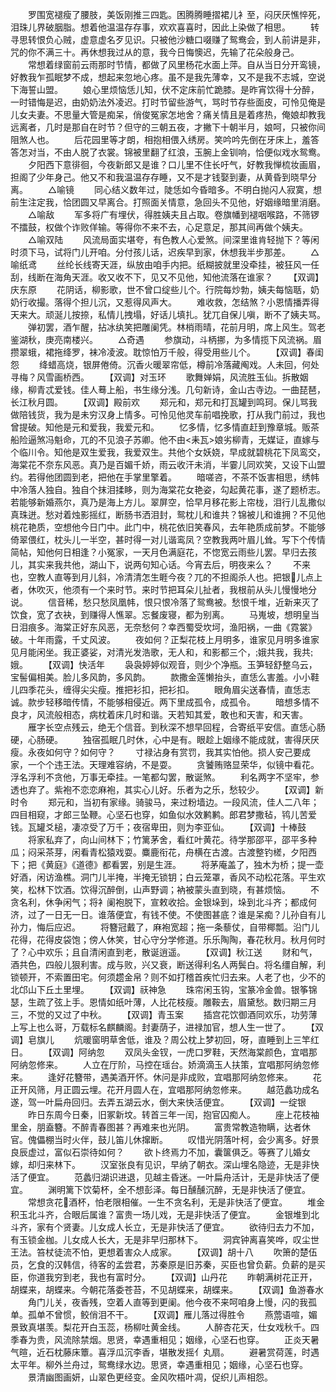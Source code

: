 <!-- { "loadSidebar": true } -->
　　罗围宽褪瘦了腰肢，美饭刚推三四匙。困腾腾睡摺裙儿衤至，闷厌厌憔悴死，泪珠儿界破胭脂。想着他温温存存事，欢欢喜喜时，因此上染做了相思。
　　转寻思转恨负心贼，虚意虚名歹见识。只被他沙糖口啜赚了鸳鸯会，到人前讲是非，咒的你不满三十。再休想我过从的意，我今日悔懊迟，先输了花朵般身己。
　　常想着绿窗前云雨那时节情，都做了风里杨花水面上萍。自从当日分开鸾镜，好教我乍孤眠梦不成，想起来忽地心疼。虽不是我先薄幸，又不是我不志城，空说下海誓山盟。
　　娘心里烦恼恁儿知，伏不定床前忙跪膝。是昨宵饮得十分醉，一时错悔是迟，由奶奶法外凌迟。打时节留些游气，骂时节存些面皮，可怜见俺是儿女夫妻。不思量大管是痴呆，俏俊冤家怎地舍？痛关情且是着疼热，俺娘却教我远离者，几时是那自在时节？但守的三朝五夜，才撇下十朝半月，娘呵，只被你间阻煞人也。
　　后花园里等才朗，相抱相偎入绣房。笑吟吟先倒在牙床上，羞答答怎对当，不由人脱了衣裳。锦被里翻了红浪，玉腕上金钏响，恰便似戏水鸳鸯。
　　夕阳西下意徘徊，今夜新郎又是谁？口儿里不住长吁气，好教我惮梳妆画眉，担阁了少年身己。他又不和我温温存存睡，又不是才钱娶到妻，从黄昏到晓早分离。
　　△喻镜
　　同心结义数年过，陡恁如今昏暗多。不明白抛闪人寂寞，想前生注定我，恰团圆又早离合。打照面关情意，急回头不见他，好姻缘暗里消磨。
　　△喻敌
　　军多将广有埋伏，得胜姨夫且占取。卷旗幡到褪咽喉路，不筛锣不擂鼓，权做个诈败佯输。等得你不来不去，心足意足，那其间再做个姨夫。
　　△喻双陆
　　风流局面实堪夸，有色教人心爱煞。间深里谁肯轻抛下？等闲时须下马，试将门儿开咱。分付孩儿话，迟疾早到家，休想我半步那差。
　　△喻纸鸢
　　丝纶长线寄天涯，纵放由咱手内把。纸糊披就里没牵挂，被狂风一任刮，线断在海角天涯。收又收不下，见又不见他，知他流落在谁家？
　　【双调】庆东原
　　花阴话，柳影歌，世不曾口绽些儿个。行院每炒勃，姨夫每恼聒，奶奶行收撮。落得个担儿沉，又惹得风声大。
　　难收救，怎结煞？小恩情播弄得天来大。顽涎儿按捺，私情儿拽塌，好话儿填扎。犹兀自保儿嗔，断不了姨夫骂。
　　弹初罢，酒乍醒，拈冰纨笑把雕阑凭。林梢雨晴，花前月明，席上风生。驾老鉴湖秋，庚亮南楼兴。
　　△奇遇
　　参旗动，斗柄挪，为多情揽下风流祸。眉攒翠蛾，裙拖绛罗，袜冷凌波。耽惊怕万千般，得受用些儿个。
　　【双调】春闺怨
　　绛蜡高烧，银屏倦倚。沉香火暖翠帘低，樽前冷落藏阄戏。人未回，何处寻梅？风雪画桥西。
　　【双调】对玉环
　　歌舞婵娟，风流胜玉仙。拆散姻缘，柳青忒爱钱。佳人蓦上船，书生缘分浅。几句新诗，金山古寺边。一曲琵琶，长江秋月圆。
　　【双调】殿前欢
　　郑元和，郑元和打瓦罐到鸣珂。保儿骂我做陪钱货，我为是未穷汉身上情多。可怜见他灵车前唱挽歌，打从我门前过，我也曾提破。知他是元和爱我，我爱元和。
　　忆多情，忆多情直赶到豫章城。贩茶船险逼煞冯魁命，兀的不见浪子苏卿。他不由<耒瓦>娘劣柳青，无媒证，直嫁与个临川令。知他是双生爱我，我爱双生。共他个女妖娆，早成就碧桃花下凤鸾交，海棠花不奈东风恶。真乃是百媚千娇，雨云收汗未消，半霎儿同欢笑，又设下山盟约。若得他团圆到老，把他在手掌里擎着。
　　暗嗟咨，不茶不饭害相思，绣帏中冷落人独自。独自个抹泪揉眵，则为海棠花女艳姿，勾起黄花事，遂了题桥志。若能够新婚燕尔，真乃是海上方儿。翠屏空，恰早月移花影上帘栊，泪行儿乱撒似真珠迸。愁对着烛影摇红，断肠书洒泪封，鸳枕儿和谁共？锦被儿和谁拥？不见他桃花艳质，空想他今日门中。此门中，桃花依旧笑春风，去年艳质成前梦。不能够倚翠偎红，枕头儿一半空，甚时得一对儿谐鸾凤？空教我两叶眉儿耸。写下个传情简帖，知他何日相逢？小冤家，一天月色满庭花，不惚宽云雨些儿罢。早归去孩儿，其实来我共他，湖山下，说两句知心话。今宵去后，明夜来么？
　　不来也，空教人直等到月儿斜，冷清清怎生睚今夜？兀的不担阁杀人也。把银儿点上者，休吹灭，他须有一个来时节。来时节把耳朵儿扯者，我根前从头儿慢慢地分说。
　　信音稀，愁只愁凤凰帏，恨只恨冷落了鸳鸯被。愁恨千堆，近新来灭了饮食，宽了衣袂，到赚得人憔翠。忘餐废寝，都为别离。
　　马嵬坡，想明皇当日泪痕多。海棠正好东风恶，无奈愁何？幸西蜀受坎坷，渔阳祸，一曲《霓裳》破。十年雨露，千丈风波。
　　夜如何？正梨花枝上月明多，谁家见月明多谁家见月能闲坐。我正婆娑，对清光发浩歌，无人和，和影都三个，娥共我，我共娥。
　　【双调】快活年
　　袅袅婷婷似观音，则少个净瓶。玉笋轻舒整乌云，宝髻偏相美。脸儿多风韵，多风韵。
　　款撒金莲懒抬头，直恁么害羞。小小鞋儿四季花头，缠得尖尖瘦。推把衫扣，把衫扣。
　　眼角眉尖送春情，直恁志诚。款步轻移暗传情，不能够相侵近。两下里成孤令，成孤令。
　　暗想多情不良才，风流般相态，病枕着床几时和谐。天若知其爱，敢也和天害，和天害。
　　雁字长空点残云，绝无个信音。到秋深不想早回程，合寄纸平安信。直恁心肠硬，心肠硬。
　　独宿孤眠几时休，心中是有。眼趁上姻缘不能成就，害得厌厌瘦。永夜如何守？如何守？
　　寸禄沾身有赏罚，我其实怕他。损人安己要成家，一个个违王法。天理难容纳，不是耍。
　　贪饕贿赂显荣华，似镜中看花。浮名浮利不贪他，万事无牵挂。一笔都勾罢，散诞煞。
　　利名两字不坚牢，参透也弃了。紫袍不恋恋麻袍，其实心儿好。乐者为之乐，愁较少。
　　【双调】新时令
　　郑元和，当初有家缘。骑骏马，来过粉墙边。一段风流，佳人二八年；四目相窥，才郎三坠鞭。心坚石也穿，如鱼似水效鹣鹣。郎君梦撒毡，鸨儿苦爱钱。瓦罐爻槌，凄凉受了万千；夜宿卑田，则为李亚仙。
　　【双调】十棒鼓
　　将家私弃了，向山间林下；竹篱茅舍，看红叶黄花。待学那邵平，邵平多种瓜；闷采茶芽，闲看青松猿戏耍。麋鹿衔花，舟横在古渡。古渡整钓槎，夕阳西下；把《黄庭》《道德》都看罢，别是生涯。
　　将茅庵盖了，独木为桥；提一壶好酒，闲访渔樵。洞门儿半掩，半掩无锁钥；白云笼罩，香风不动松花落。平生欢笑，松林下饮酒。饮得沉醉倒，山声野调；衲被蒙头直到晓，有甚烦恼。
　　不贪名利，休争闲气；将衤阑袍脱下，宣敕收拾。金银垛到，垛到北斗齐；都成何济，过了一日无一日。谁落便宜，有钱不使。不使图甚底？谁是呆痴？儿孙自有儿孙力，悔后应迟。
　　将簪冠戴了，麻袍宽超；拖一条藜仗，自带椰瓢。沿门儿花得，花得皮袋饱；傍人休笑，甘心守分学修道。乐乐陶陶，春花秋月。秋月何时了？心中欢乐；且自清闲直到老，散诞逍遥。
　　【双调】秋江送
　　财和气，酒共色，四般儿狠利害。成与败，兴又衰，断送得利名人两鬓白。将名缰自解，利锁顿开，不索置田宅。何须趱金帛？则不如打稽首疾忙归去来。人老了也，少不的北邙山下丘土里埋。
　　【双调】祆神急
　　珠帘闲玉钩，宝篆冷金兽。银筝锦瑟，生疏了弦上手。恩情如纸叶薄，人比花枝瘦。雕鞍去，眉黛愁。数归期三月三，不觉的又过了中秋。
　　【双调】青玉案
　　插宫花饮御酒同欢乐，功劳薄上写上也么哥，万载标名麒麟阁。封妻荫子，进禄加官，想人生一世了。
　　【双调】皂旗儿
　　炕暖窗明草舍低，谁及？周公枕上梦初回，呀，直睡到上三竿红日。
　　【双调】阿纳忽
　　双凤头金钗，一虎口罗鞋，天然海棠颜色，宜唱那阿纳忽修来。
　　人立在厅阶，马控在瑶台。娇滴滴玉人扶策，宜唱那阿纳忽修来。
　　逢好花簪带，遇美酒开怀。休问是非成败，宜唱那阿纳忽修来。
　　花正开风筛，月正圆云埋。花开月圆人在，宜唱那阿纳忽修来。
　　越范蠡功成名遂，驾一叶扁舟回归。去弄五湖云水，倒大来快活便宜。
　　【双调】一绽银
　　昨日东周今日秦，旧冢新坟。转首三年一闰，抱官囚痴人。
　　座上花枝袖里金，朋盍簪。不醉青春图甚？再难来也光阴。
　　富贵常教造物瞒，达者休官。傀儡棚当时火伴，鼓儿笛儿休撺断。
　　叹惜光阴落叶柯，会少离多。好景良辰虚过，富似石崇待如何？
　　欲卜终焉力不加，囊箧俱乏。等赛了儿婚女嫁，却归来林下。
　　汉室张良有见识，早纳了朝衣。深山埋名隐迹，无是非快活了便宜。
　　范蠡归湖识进退，见越主昏迷。一叶扁舟活计，无是非快活了便宜。
　　渊明篱下饮菊杯，全不想彭泽。每日醺醺沉醉，无是非快活了便宜。
　　常想贪花酒杯，怕老限相催。一生不贪名利，无是非快活了便宜。
　　堆金积玉北斗齐，合眼后属谁？富贵一场儿戏，无是非快活了便宜。
　　金银堆到北斗齐，家有个贤妻。儿女成人长立，无是非快活了便宜。
　　欲待归去力不加，有玉锁金枷。儿女成人长大，无是非早归那林下。
　　洞宾钟离喜笑哗，叹尘世王法。笞杖徒流不怕，更想着害众人成家。
　　【双调】胡十八
　　吹箫的楚伍员，乞食的汉韩信，待客的孟尝君，苏秦原是旧苏秦，买臣也曾负薪。负薪的是买臣，你道我穷到老，我也有富时分。
　　【双调】山丹花
　　昨朝满树花正开，胡蝶来，胡蝶来。今朝花落委苍苔，不见胡蝶来，胡蝶来。
　　【双调】鱼游春水
　　角门儿关，夜香残，空着人直等到更阑。他今夜不来呵咱身上慢，闪的我孤单。孤单不曾惯，鲛俏泪不干。
　　【双调】雁儿落过得胜令
　　燕莺语喧，媚景致真堪羡。梨花开白玉蕊，杨柳吐黄金线。
　　人醉杏花天，仕女戏秋千。四季春为贵，风流除禁烟。思贤，幸遇重相见；姻缘，心坚石也穿。
　　正炎天暑气暄，近石枕藤床簟。喜浮瓜沉李香，堪散发摇亻丸扇。
　　避暑赏荷莲，时遇太平年。柳外兰舟过，鸳鸯绿水边。思贤，幸遇重相见；姻缘，心坚石也穿。
　　景清幽图画妍，山翠色更经变。金风吹梧叶凋，促织儿声相怨。
